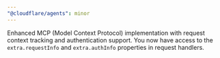 ```yaml
---
"@cloudflare/agents": minor
---
```


Enhanced MCP (Model Context Protocol) implementation with request context tracking and authentication support. You now have access to the `extra.requestInfo` and `extra.authInfo` properties in request handlers.
